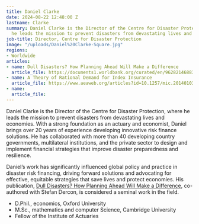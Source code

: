 ```yaml
---
title: Daniel Clarke
date: 2024-08-22 12:48:00 Z
lastname: Clarke
summary: Daniel Clarke is the Director of the Centre for Disaster Protection, where
  he leads the mission to prevent disasters from devastating lives and economies.
job-title: Director, Centre for Disaster Protection
image: "/uploads/Daniel%20Clarke-Square.jpg"
regions:
- Worldwide
articles:
- name: Dull Disasters? How Planning Ahead Will Make a Difference
  article_file: https://documents1.worldbank.org/curated/en/962821468836117709/pdf/106944-PUB-add-isbn-PUBLIC-9780191088414.pdf?_gl=1*h8qb5n*_gcl_au*NDg4MTA5ODM0LjE3MjEzODk5ODI.
- name: A Theory of Rational Demand for Index Insurance
  article_file: https://www.aeaweb.org/articles?id=10.1257/mic.20140103
- name: 
  article_file: 
---
```


Daniel Clarke is the Director of the Centre for Disaster Protection, where he leads the mission to prevent disasters from devastating lives and economies. With a strong foundation as an actuary and economist, Daniel brings over 20 years of experience developing innovative risk finance solutions. He has collaborated with more than 40 developing country governments, multilateral institutions, and the private sector to design and implement financial strategies that improve disaster preparedness and resilience.

Daniel’s work has significantly influenced global policy and practice in disaster risk financing, driving forward solutions and advocating for effective, equitable strategies that save lives and protect economies. His publication, [Dull Disasters? How Planning Ahead Will Make a Difference](https://documents1.worldbank.org/curated/en/962821468836117709/pdf/106944-PUB-add-isbn-PUBLIC-9780191088414.pdf?_gl=1*h8qb5n*_gcl_au*NDg4MTA5ODM0LjE3MjEzODk5ODI.), co-authored with Stefan Dercon, is considered a seminal work in the field. 

* D.Phil., economics, Oxford University
* M.Sc., mathematics and computer Science, Cambridge University
* Fellow of the Institute of Actuaries

